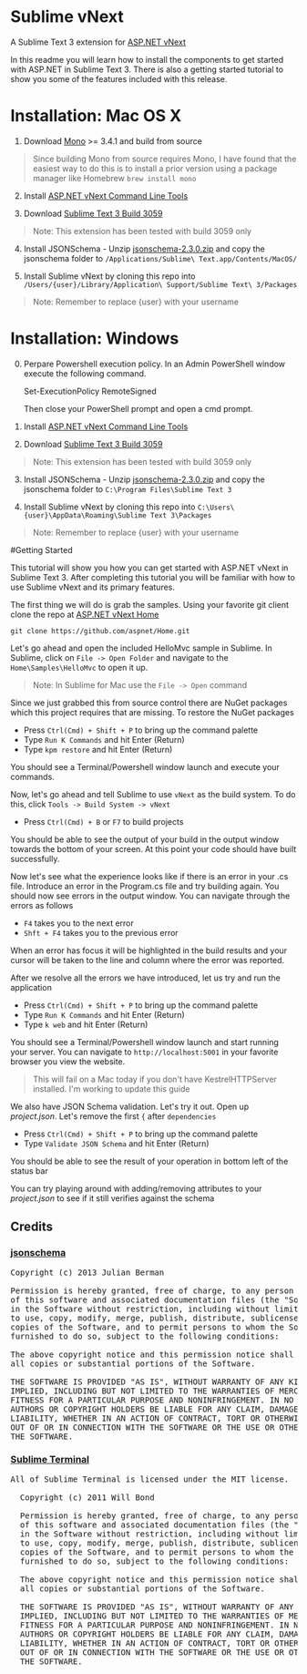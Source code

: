 # Sublime vNext

A Sublime Text 3 extension for [ASP.NET vNext](https://github.com/aspnet/home)

In this readme you will learn how to install the components to get started with ASP.NET in Sublime Text 3.
There is also a getting started tutorial to show you some of the features included with this release.

# Installation: Mac OS X

1. Download [Mono](https://github.com/mono/mono) >= 3.4.1 and build from source

  > Since building Mono from source requires Mono, I have found that the easiest way to do this is to install a prior version using a package manager like Homebrew `brew install mono`

2. Install [ASP.NET vNext Command Line Tools](https://github.com/aspnet/home#getting-started)

3. Download [Sublime Text 3 Build 3059](http://www.sublimetext.com/3)

  > Note: This extension has been tested with build 3059 only

4. Install JSONSchema - Unzip [jsonschema-2.3.0.zip](https://pypi.python.org/packages/source/j/jsonschema/jsonschema-2.3.0.zip#md5=0275f70c5f7c65657555ff478a4fc89c) and copy the jsonschema folder to `/Applications/Sublime\ Text.app/Contents/MacOS/`

5. Install Sublime vNext by cloning this repo into `/Users/{user}/Library/Application\ Support/Sublime Text\ 3/Packages`

  > Note: Remember to replace {user} with your username

# Installation: Windows

0. Perpare Powershell execution policy. In an Admin PowerShell window execute the following command.
    
    Set-ExecutionPolicy RemoteSigned

   Then close your PowerShell prompt and open a cmd prompt.


1. Install [ASP.NET vNext Command Line Tools](https://github.com/aspnet/home#getting-started)

2. Download [Sublime Text 3 Build 3059](http://www.sublimetext.com/3)

  > Note: This extension has been tested with build 3059 only

3. Install JSONSchema - Unzip [jsonschema-2.3.0.zip](https://pypi.python.org/packages/source/j/jsonschema/jsonschema-2.3.0.zip#md5=0275f70c5f7c65657555ff478a4fc89c) and copy the jsonschema folder to `C:\Program Files\Sublime Text 3`

4. Install Sublime vNext by cloning this repo into `C:\Users\{user}\AppData\Roaming\Sublime Text 3\Packages`

  > Note: Remember to replace {user} with your username

#Getting Started

This tutorial will show you how you can get started with ASP.NET vNext in Sublime Text 3. After completing this tutorial you will be familiar with how to use Sublime vNext and its primary features.

The first thing we will do is grab the samples. Using your favorite git client clone the repo at [ASP.NET vNext Home](https://github.com/aspnet/home)

    git clone https://github.com/aspnet/Home.git

Let's go ahead and open the included HelloMvc sample in Sublime. In Sublime, click on `File -> Open Folder` and navigate to the `Home\Samples\HelloMvc` to open it up.

  > Note: In Sublime for Mac use the `File -> Open` command

Since we just grabbed this from source control there are NuGet packages which this project requires that are missing. To restore the NuGet packages

- Press `Ctrl(Cmd) + Shift + P` to bring up the command palette
- Type `Run K Commands` and hit Enter (Return)
- Type `kpm restore` and hit Enter (Return)

You should see a Terminal/Powershell window launch and execute your commands.

Now, let's go ahead and tell Sublime to use `vNext` as the build system. To do this, click `Tools -> Build System -> vNext`

- Press `Ctrl(Cmd) + B` or `F7` to build projects

You should be able to see the output of your build in the output window towards the bottom of your screen. At this point your code should have built successfully.

Now let's see what the experience looks like if there is an error in your .cs file. Introduce an error in the Program.cs file and try building again. You should now see errors in the output window. You can navigate through the errors as follows

- `F4` takes you to the next error
- `Shft + F4` takes you to the previous error

When an error has focus it will be highlighted in the build results and your cursor will be taken to the line and column where the error was reported.

After we resolve all the errors we have introduced, let us try and run the application

- Press `Ctrl(Cmd) + Shift + P` to bring up the command palette
- Type `Run K Commands` and hit Enter (Return)
- Type `k web` and hit Enter (Return)

You should see a Terminal/Powershell window launch and start running your server. You can navigate to `http://localhost:5001` in your favorite browser you view the website.

  > This will fail on a Mac today if you don't have KestrelHTTPServer installed. I'm working to update this guide

We also have JSON Schema validation. Let's try it out. Open up *project.json*. Let's remove the first `{` after `dependencies`

- Press `Ctrl(Cmd) + Shift + P` to bring up the command palette
- Type `Validate JSON Schema` and hit Enter (Return)

You should be able to see the result of your operation in bottom left of the status bar

You can try playing around with adding/removing attributes to your *project.json* to see if it still verifies against the schema

## Credits

### [jsonschema](https://github.com/Julian/jsonschema)

<pre>
Copyright (c) 2013 Julian Berman

Permission is hereby granted, free of charge, to any person obtaining a copy
of this software and associated documentation files (the "Software"), to deal
in the Software without restriction, including without limitation the rights
to use, copy, modify, merge, publish, distribute, sublicense, and/or sell
copies of the Software, and to permit persons to whom the Software is
furnished to do so, subject to the following conditions:

The above copyright notice and this permission notice shall be included in
all copies or substantial portions of the Software.

THE SOFTWARE IS PROVIDED "AS IS", WITHOUT WARRANTY OF ANY KIND, EXPRESS OR
IMPLIED, INCLUDING BUT NOT LIMITED TO THE WARRANTIES OF MERCHANTABILITY,
FITNESS FOR A PARTICULAR PURPOSE AND NONINFRINGEMENT. IN NO EVENT SHALL THE
AUTHORS OR COPYRIGHT HOLDERS BE LIABLE FOR ANY CLAIM, DAMAGES OR OTHER
LIABILITY, WHETHER IN AN ACTION OF CONTRACT, TORT OR OTHERWISE, ARISING FROM,
OUT OF OR IN CONNECTION WITH THE SOFTWARE OR THE USE OR OTHER DEALINGS IN
THE SOFTWARE.
</pre>

### [Sublime Terminal](https://github.com/wbond/sublime_terminal)

<pre>
All of Sublime Terminal is licensed under the MIT license.

  Copyright (c) 2011 Will Bond <will@wbond.net>

  Permission is hereby granted, free of charge, to any person obtaining a copy
  of this software and associated documentation files (the "Software"), to deal
  in the Software without restriction, including without limitation the rights
  to use, copy, modify, merge, publish, distribute, sublicense, and/or sell
  copies of the Software, and to permit persons to whom the Software is
  furnished to do so, subject to the following conditions:

  The above copyright notice and this permission notice shall be included in
  all copies or substantial portions of the Software.

  THE SOFTWARE IS PROVIDED "AS IS", WITHOUT WARRANTY OF ANY KIND, EXPRESS OR
  IMPLIED, INCLUDING BUT NOT LIMITED TO THE WARRANTIES OF MERCHANTABILITY,
  FITNESS FOR A PARTICULAR PURPOSE AND NONINFRINGEMENT. IN NO EVENT SHALL THE
  AUTHORS OR COPYRIGHT HOLDERS BE LIABLE FOR ANY CLAIM, DAMAGES OR OTHER
  LIABILITY, WHETHER IN AN ACTION OF CONTRACT, TORT OR OTHERWISE, ARISING FROM,
  OUT OF OR IN CONNECTION WITH THE SOFTWARE OR THE USE OR OTHER DEALINGS IN
  THE SOFTWARE.
</pre>